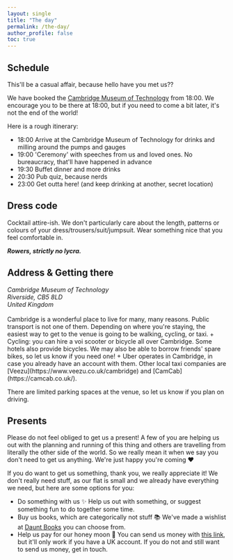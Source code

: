 ```yaml
---
layout: single
title: "The day"
permalink: /the-day/
author_profile: false
toc: true
---
```

## Schedule

This'll be a casual affair, because hello have you met us??

We have booked the [Cambridge Museum of Technology](https://maps.app.goo.gl/FUrpX2WgPmRaSqw76) from 18:00. 
We encourage you to be there at 18:00, but if you need to come a bit later, it's not the end of the world!

Here is a rough itinerary:

+ 18:00 Arrive at the Cambridge Museum of Technology for drinks and milling around the pumps and gauges
+ 19:00 'Ceremony' with speeches from us and loved ones. No bureaucracy, that'll have happened in advance
+ 19:30 Buffet dinner and more drinks
+ 20:30 Pub quiz, because nerds
+ 23:00 Get outta here! (and keep drinking at another, secret location)

## Dress code
Cocktail attire-ish.
We don't particularly care about the length, patterns or colours of your dress/trousers/suit/jumpsuit.
Wear something nice that you feel comfortable in.

**_Rowers, strictly no lycra._**

## Address & Getting there
<address>
  Cambridge Museum of Technology<br /> Riverside, CB5 8LD<br /> United Kingdom
</address>

<br>
Cambridge is a wonderful place to live for many, many reasons.
Public transport is not one of them.
Depending on where you're staying, the easiest way to get to the venue is going to be walking, cycling, or taxi.
+ Cycling: you can hire a voi scooter or bicycle all over Cambridge. Some hotels also provide bicycles. We may also be able to borrow friends' spare bikes, so let us know if you need one!
+ Uber operates in Cambridge, in case you already have an account with them. Other local taxi companies are [Veezu](https://www.veezu.co.uk/cambridge) and [CamCab](https://camcab.co.uk/).

There are limited parking spaces at the venue, so let us know if you plan on driving.

## Presents

Please do not feel obliged to get us a present! A few of you are helping us out with the planning and running of this thing and others are travelling from literally the other side of the world. So we really mean it when we say you don't need to get us anything. We're just happy you're coming ❤️

If you do want to get us something, thank you, we really appreciate it! We don't really need stuff, as our flat is small and we already have everything we need, but here are some options for you:

+ Do something with us ✨ Help us out with something, or suggest something fun to do together some time.
+ Buy us books, which are categorically not stuff 📚 We've made a wishlist at [Daunt Books](https://dauntbooks.co.uk/gift_lists/eirini-and-elliot-wedding-list/) you can choose from.
+ Help us pay for our honey moon 🌋 You can send us money with [this link](https://paymentrequest.natwestpayit.com/reusable-links/e0f6fb57-8dca-4c19-9c43-10f23951c272), but it'll only work if you have a UK account. If you do not and still want to send us money, get in touch.